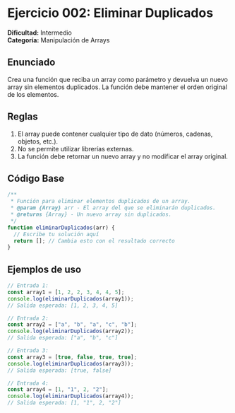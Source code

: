 # Ejercicio 002: Eliminar Duplicados

**Dificultad:** Intermedio  
**Categoría:** Manipulación de Arrays

## Enunciado

Crea una función que reciba un array como parámetro y devuelva un nuevo array sin elementos duplicados. La función debe mantener el orden original de los elementos.

## Reglas

1. El array puede contener cualquier tipo de dato (números, cadenas, objetos, etc.).
2. No se permite utilizar librerías externas.
3. La función debe retornar un nuevo array y no modificar el array original.

## Código Base

```javascript
/**
 * Función para eliminar elementos duplicados de un array.
 * @param {Array} arr - El array del que se eliminarán duplicados.
 * @returns {Array} - Un nuevo array sin duplicados.
 */
function eliminarDuplicados(arr) {
  // Escribe tu solución aquí
  return []; // Cambia esto con el resultado correcto
}
```

## Ejemplos de uso

```javascript
// Entrada 1:
const array1 = [1, 2, 2, 3, 4, 4, 5];
console.log(eliminarDuplicados(array1));
// Salida esperada: [1, 2, 3, 4, 5]

// Entrada 2:
const array2 = ["a", "b", "a", "c", "b"];
console.log(eliminarDuplicados(array2));
// Salida esperada: ["a", "b", "c"]

// Entrada 3:
const array3 = [true, false, true, true];
console.log(eliminarDuplicados(array3));
// Salida esperada: [true, false]

// Entrada 4:
const array4 = [1, "1", 2, "2"];
console.log(eliminarDuplicados(array4));
// Salida esperada: [1, "1", 2, "2"]
```
